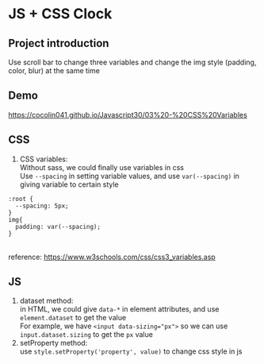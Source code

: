 # JS + CSS Clock

## Project introduction
Use scroll bar to change three variables and change the img style (padding, color, blur) at the same time

## Demo
https://cocolin041.github.io/Javascript30/03%20-%20CSS%20Variables

## CSS
1. CSS variables: <br>
Without sass, we could finally use variables in css<br>
Use ```--spacing``` in setting variable values, and use ```var(--spacing)``` in giving variable to certain style
```
:root {
  --spacing: 5px;
}
img{
  padding: var(--spacing);
}
```
<br>reference: https://www.w3schools.com/css/css3_variables.asp

## JS
1. dataset method: <br>
in HTML, we could give ```data-*``` in element attributes, and use ```element.dataset``` to get the value<br>
For example, we have ```<input data-sizing="px">``` so we can use ```input.dataset.sizing``` to get the ```px``` value
2. setProperty method:<br>
use ```style.setProperty('property', value)``` to change css style in js